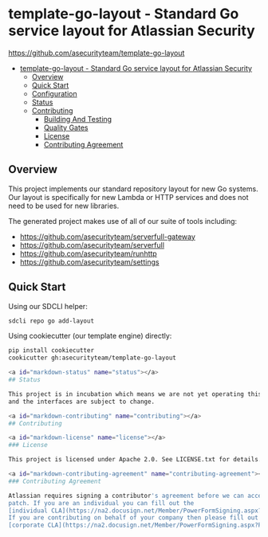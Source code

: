 <a id="markdown-template-go-layout" name="template-go-layout"></a>
# template-go-layout - Standard Go service layout for Atlassian Security

<https://github.com/asecurityteam/template-go-layout>

- [template-go-layout - Standard Go service layout for Atlassian Security](#template-go-layout)
    - [Overview](#overview)
    - [Quick Start](#quick-start)
    - [Configuration](#configuration)
    - [Status](#status)
    - [Contributing](#contributing)
        - [Building And Testing](#building-and-testing)
        - [Quality Gates](#quality-gates)
        - [License](#license)
        - [Contributing Agreement](#contributing-agreement)

<!-- /TOC -->

<a id="markdown-overview" name="overview"></a>
## Overview<!-- TOC -->

This project implements our standard repository layout for new Go systems. Our layout
is specifically for new Lambda or HTTP services and does not need to be used for
new libraries.

The generated project makes use of all of our suite of tools including:

-   <https://github.com/asecurityteam/serverfull-gateway>
-   <https://github.com/asecurityteam/serverfull>
-   <https://github.com/asecurityteam/runhttp>
-   <https://github.com/asecurityteam/settings>

<a id="markdown-quick-start" name="quick-start"></a>
## Quick Start

Using our SDCLI helper:

```sh
sdcli repo go add-layout
```

Using cookiecutter (our template engine) directly:

```sh
pip install cookiecutter
cookicutter gh:asecurityteam/template-go-layout

<a id="markdown-status" name="status"></a>
## Status

This project is in incubation which means we are not yet operating this tool in production
and the interfaces are subject to change.

<a id="markdown-contributing" name="contributing"></a>
## Contributing

<a id="markdown-license" name="license"></a>
### License

This project is licensed under Apache 2.0. See LICENSE.txt for details.

<a id="markdown-contributing-agreement" name="contributing-agreement"></a>
### Contributing Agreement

Atlassian requires signing a contributor's agreement before we can accept a
patch. If you are an individual you can fill out the
[individual CLA](https://na2.docusign.net/Member/PowerFormSigning.aspx?PowerFormId=3f94fbdc-2fbe-46ac-b14c-5d152700ae5d).
If you are contributing on behalf of your company then please fill out the
[corporate CLA](https://na2.docusign.net/Member/PowerFormSigning.aspx?PowerFormId=e1c17c66-ca4d-4aab-a953-2c231af4a20b).

